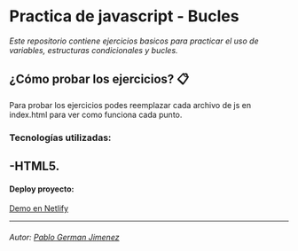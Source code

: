 # Practica de javascript - Bucles

*Este repositorio contiene ejercicios basicos para practicar el uso de variables, estructuras condicionales y bucles.*

## ¿Cómo probar los ejercicios? 📋

Para probar los ejercicios podes reemplazar cada archivo de js en index.html para ver como funciona cada punto.
### Tecnologías utilizadas:
-HTML5.
-

#### Deploy proyecto:
[Demo en Netlify](https://bucles-2.netlify.app/)
___

###### Autor: [Pablo German Jimenez](https://github.com/Pablo-German-Jimenez)
